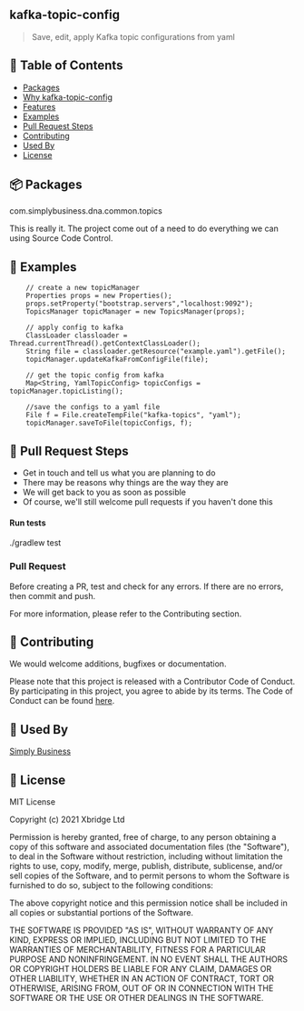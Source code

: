 ## kafka-topic-config

> Save, edit, apply Kafka topic configurations from yaml

## 🚩 Table of Contents

- [Packages](#-packages)
- [Why kafka-topic-config](#-why-kafka-topic-config)
- [Features](#-features)
- [Examples](#-examples)
- [Pull Request Steps](#-pull-request-steps)
- [Contributing](#-contributing)
- [Used By](#-used-by)
- [License](#-license)


## 📦 Packages

com.simplybusiness.dna.common.topics

This is really it. The project come out of a need to do everything we can using Source Code Control.

## 🐾 Examples

        // create a new topicManager
        Properties props = new Properties();
        props.setProperty("bootstrap.servers","localhost:9092");
        TopicsManager topicManager = new TopicsManager(props);

        // apply config to kafka
        ClassLoader classloader = Thread.currentThread().getContextClassLoader();
        String file = classloader.getResource("example.yaml").getFile();
        topicManager.updateKafkaFromConfigFile(file);

        // get the topic config from kafka
        Map<String, YamlTopicConfig> topicConfigs = topicManager.topicListing();

        //save the configs to a yaml file
        File f = File.createTempFile("kafka-topics", "yaml");
        topicManager.saveToFile(topicConfigs, f);



## 🔧 Pull Request Steps

- Get in touch and tell us what you are planning to do
- There may be reasons why things are the way they are
- We will get back to you as soon as possible
- Of course, we'll still welcome pull requests if you haven't done this

#### Run tests

./gradlew test

### Pull Request

Before creating a PR, test and check for any errors. If there are no errors, then commit and push.

For more information, please refer to the Contributing section.

## 💬 Contributing

We would welcome additions, bugfixes or documentation.

Please note that this project is released with a Contributor Code of Conduct. By participating in this project, you agree to abide by its terms. The Code of Conduct can be found [here](CODE_OF_CONDUCT.md).

## 🚀 Used By

[Simply Business](https://www.simplybusiness.co.uk/)

## 📜 License

MIT License

Copyright (c) 2021 Xbridge Ltd

Permission is hereby granted, free of charge, to any person obtaining a copy
of this software and associated documentation files (the "Software"), to deal
in the Software without restriction, including without limitation the rights
to use, copy, modify, merge, publish, distribute, sublicense, and/or sell
copies of the Software, and to permit persons to whom the Software is
furnished to do so, subject to the following conditions:

The above copyright notice and this permission notice shall be included in all
copies or substantial portions of the Software.

THE SOFTWARE IS PROVIDED "AS IS", WITHOUT WARRANTY OF ANY KIND, EXPRESS OR
IMPLIED, INCLUDING BUT NOT LIMITED TO THE WARRANTIES OF MERCHANTABILITY,
FITNESS FOR A PARTICULAR PURPOSE AND NONINFRINGEMENT. IN NO EVENT SHALL THE
AUTHORS OR COPYRIGHT HOLDERS BE LIABLE FOR ANY CLAIM, DAMAGES OR OTHER
LIABILITY, WHETHER IN AN ACTION OF CONTRACT, TORT OR OTHERWISE, ARISING FROM,
OUT OF OR IN CONNECTION WITH THE SOFTWARE OR THE USE OR OTHER DEALINGS IN THE
SOFTWARE.

